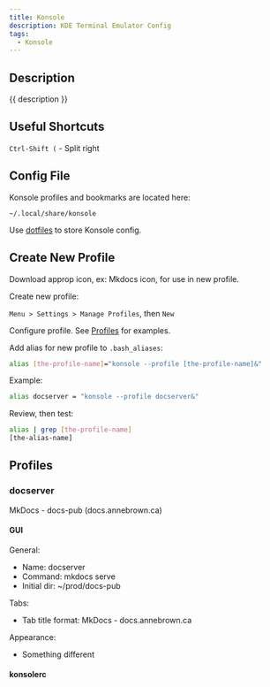 ```yaml
---
title: Konsole
description: KDE Terminal Emulator Config
tags:
  - Konsole
---
```


## Description

{{ description }}

## Useful Shortcuts

`Ctrl-Shift (` - Split right

## Config File

Konsole profiles and bookmarks are located here:

```~/.local/share/konsole```

Use [dotfiles](../../dev/projects.md#dotfiles-project) to store Konsole config.

## Create New Profile

Download approp icon, ex: Mkdocs icon, for use in new profile.

Create new profile:

`Menu > Settings > Manage Profiles`, then `New`

Configure profile.  See [Profiles](#profiles) for examples.

Add alias for new profile to `.bash_aliases`:

```bash
alias [the-profile-name]="konsole --profile [the-profile-name]&"
```

Example:

```bash
alias docserver = "konsole --profile docserver&"
```

Review, then test:

```bash
alias | grep [the-profile-name]
[the-alias-name]
```

## Profiles

### docserver 

MkDocs - docs-pub (docs.annebrown.ca)

#### GUI

General:

- Name: docserver
- Command: mkdocs serve
- Initial dir: ~/prod/docs-pub

Tabs:

- Tab title format: MkDocs - docs.annebrown.ca

Appearance: 

- Something different

#### konsolerc



